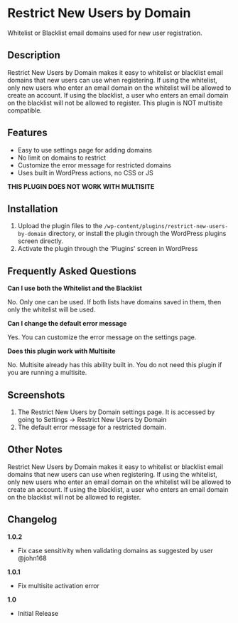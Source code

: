 # Restrict New Users by Domain 

Whitelist or Blacklist email domains used for new user registration.

## Description 

Restrict New Users by Domain makes it easy to whitelist or blacklist email domains that new users can use when registering. If using the whitelist, only new users who enter an email domain on the whitelist will be allowed to create an account. If using the blacklist, a user who enters an email domain on the blacklist will not be allowed to register. This plugin is NOT multisite compatible.


## Features

* Easy to use settings page for adding domains
* No limit on domains to restrict
* Customize the error message for restricted domains
* Uses built in WordPress actions, no CSS or JS

**THIS PLUGIN DOES NOT WORK WITH MULTISITE**


## Installation 

1. Upload the plugin files to the `/wp-content/plugins/restrict-new-users-by-domain` directory, or install the plugin through the WordPress plugins screen directly.
2. Activate the plugin through the 'Plugins' screen in WordPress


## Frequently Asked Questions 

**Can I use both the Whitelist and the Blacklist**

No. Only one can be used. If both lists have domains saved in them, then only the whitelist will be used.

**Can I change the default error message**

Yes. You can customize the error message on the settings page.

**Does this plugin work with Multisite**

No. Multisite already has this ability built in. You do not need this plugin if you are running a multisite.


## Screenshots 

1. The Restrict New Users by Domain settings page. It is accessed by going to Settings -> Restrict New Users by Domain
2. The default error message for a restricted domain.


## Other Notes 

Restrict New Users by Domain makes it easy to whitelist or blacklist email domains that new users can use when registering. If using the whitelist, only new users who enter an email domain on the whitelist will be allowed to create an account. If using the blacklist, a user who enters an email domain on the blacklist will not be allowed to register.


## Changelog 

**1.0.2**
* Fix case sensitivity when validating domains as suggested by user @john168

**1.0.1**
* Fix multisite activation error

**1.0**
* Initial Release

